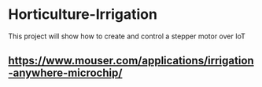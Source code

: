 # Horticulture-Irrigation
This project will show how to create and control a stepper motor over IoT


## https://www.mouser.com/applications/irrigation-anywhere-microchip/
